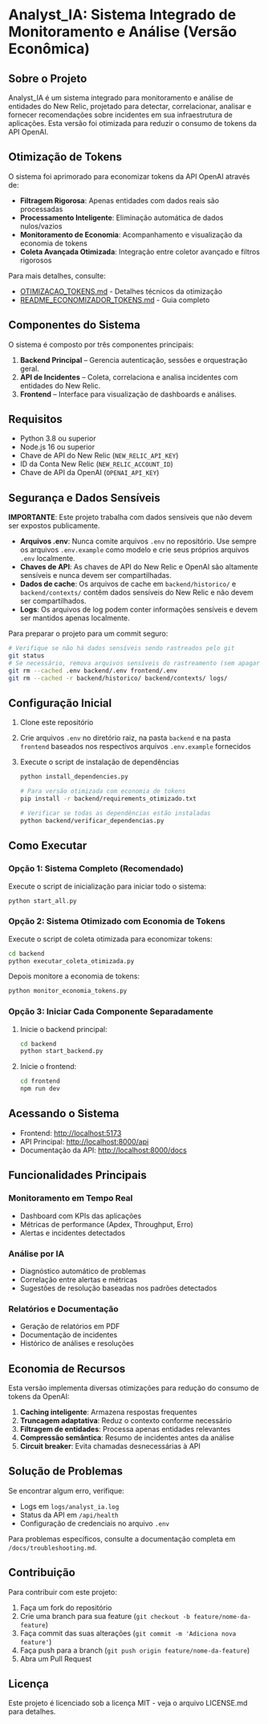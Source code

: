 # Analyst_IA: Sistema Integrado de Monitoramento e Análise (Versão Econômica)

## Sobre o Projeto

Analyst_IA é um sistema integrado para monitoramento e análise de entidades do New Relic, projetado para detectar, correlacionar, analisar e fornecer recomendações sobre incidentes em sua infraestrutura de aplicações. Esta versão foi otimizada para reduzir o consumo de tokens da API OpenAI.

## Otimização de Tokens

O sistema foi aprimorado para economizar tokens da API OpenAI através de:

- **Filtragem Rigorosa**: Apenas entidades com dados reais são processadas
- **Processamento Inteligente**: Eliminação automática de dados nulos/vazios
- **Monitoramento de Economia**: Acompanhamento e visualização da economia de tokens
- **Coleta Avançada Otimizada**: Integração entre coletor avançado e filtros rigorosos

Para mais detalhes, consulte:

- [OTIMIZACAO_TOKENS.md](backend/OTIMIZACAO_TOKENS.md) - Detalhes técnicos da otimização
- [README_ECONOMIZADOR_TOKENS.md](backend/README_ECONOMIZADOR_TOKENS.md) - Guia completo

## Componentes do Sistema

O sistema é composto por três componentes principais:

1. **Backend Principal** – Gerencia autenticação, sessões e orquestração geral.
2. **API de Incidentes** – Coleta, correlaciona e analisa incidentes com entidades do New Relic.
3. **Frontend** – Interface para visualização de dashboards e análises.

## Requisitos

- Python 3.8 ou superior
- Node.js 16 ou superior
- Chave de API do New Relic (`NEW_RELIC_API_KEY`)
- ID da Conta New Relic (`NEW_RELIC_ACCOUNT_ID`)
- Chave de API da OpenAI (`OPENAI_API_KEY`)

## Segurança e Dados Sensíveis

**IMPORTANTE**: Este projeto trabalha com dados sensíveis que não devem ser expostos publicamente.

- **Arquivos .env**: Nunca comite arquivos `.env` no repositório. Use sempre os arquivos `.env.example` como modelo e crie seus próprios arquivos `.env` localmente.
- **Chaves de API**: As chaves de API do New Relic e OpenAI são altamente sensíveis e nunca devem ser compartilhadas.
- **Dados de cache**: Os arquivos de cache em `backend/historico/` e `backend/contexts/` contêm dados sensíveis do New Relic e não devem ser compartilhados.
- **Logs**: Os arquivos de log podem conter informações sensíveis e devem ser mantidos apenas localmente.

Para preparar o projeto para um commit seguro:

```bash
# Verifique se não há dados sensíveis sendo rastreados pelo git
git status
# Se necessário, remova arquivos sensíveis do rastreamento (sem apagar os arquivos)
git rm --cached .env backend/.env frontend/.env
git rm --cached -r backend/historico/ backend/contexts/ logs/
```

## Configuração Inicial

1. Clone este repositório
2. Crie arquivos `.env` no diretório raiz, na pasta `backend` e na pasta `frontend` baseados nos respectivos arquivos `.env.example` fornecidos
3. Execute o script de instalação de dependências

   ```bash
   python install_dependencies.py
   
   # Para versão otimizada com economia de tokens
   pip install -r backend/requirements_otimizado.txt
   
   # Verificar se todas as dependências estão instaladas
   python backend/verificar_dependencias.py
   ```

## Como Executar

### Opção 1: Sistema Completo (Recomendado)

Execute o script de inicialização para iniciar todo o sistema:

```bash
python start_all.py
```

### Opção 2: Sistema Otimizado com Economia de Tokens

Execute o script de coleta otimizada para economizar tokens:

```bash
cd backend
python executar_coleta_otimizada.py
```

Depois monitore a economia de tokens:

```bash
python monitor_economia_tokens.py
```

### Opção 3: Iniciar Cada Componente Separadamente

1. Inicie o backend principal:

   ```bash
   cd backend
   python start_backend.py
   ```

2. Inicie o frontend:

   ```bash
   cd frontend
   npm run dev
   ```

## Acessando o Sistema

- Frontend: [http://localhost:5173](http://localhost:5173)
- API Principal: [http://localhost:8000/api](http://localhost:8000/api)
- Documentação da API: [http://localhost:8000/docs](http://localhost:8000/docs)

## Funcionalidades Principais

### Monitoramento em Tempo Real

- Dashboard com KPIs das aplicações
- Métricas de performance (Apdex, Throughput, Erro)
- Alertas e incidentes detectados

### Análise por IA

- Diagnóstico automático de problemas
- Correlação entre alertas e métricas
- Sugestões de resolução baseadas nos padrões detectados

### Relatórios e Documentação

- Geração de relatórios em PDF
- Documentação de incidentes
- Histórico de análises e resoluções

## Economia de Recursos

Esta versão implementa diversas otimizações para redução do consumo de tokens da OpenAI:

1. **Caching inteligente**: Armazena respostas frequentes
2. **Truncagem adaptativa**: Reduz o contexto conforme necessário
3. **Filtragem de entidades**: Processa apenas entidades relevantes
4. **Compressão semântica**: Resumo de incidentes antes da análise
5. **Circuit breaker**: Evita chamadas desnecessárias à API

## Solução de Problemas

Se encontrar algum erro, verifique:

- Logs em `logs/analyst_ia.log`
- Status da API em `/api/health`
- Configuração de credenciais no arquivo `.env`

Para problemas específicos, consulte a documentação completa em `/docs/troubleshooting.md`.

## Contribuição

Para contribuir com este projeto:

1. Faça um fork do repositório
2. Crie uma branch para sua feature (`git checkout -b feature/nome-da-feature`)
3. Faça commit das suas alterações (`git commit -m 'Adiciona nova feature'`)
4. Faça push para a branch (`git push origin feature/nome-da-feature`)
5. Abra um Pull Request

## Licença

Este projeto é licenciado sob a licença MIT - veja o arquivo LICENSE.md para detalhes.
